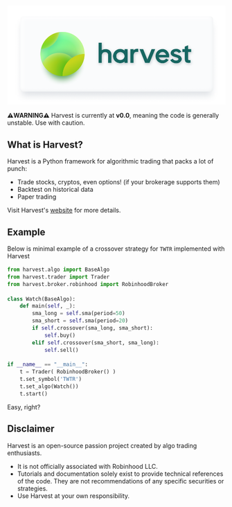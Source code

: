 ![Header](docs/banner.png)

**⚠️WARNING⚠️**
Harvest is currently at **v0.0**, meaning the code is generally unstable. Use with caution. 

## What is Harvest?
Harvest is a Python framework for algorithmic trading that packs a lot of punch:
- Trade stocks, cryptos, even options! (if your brokerage supports them)
- Backtest on historical data
- Paper trading

Visit Harvest's [website](https://tfukaza.github.io/harvest/) for more details.

## Example
Below is minimal example of a crossover strategy for `TWTR` implemented with Harvest
```python
from harvest.algo import BaseAlgo
from harvest.trader import Trader
from harvest.broker.robinhood import RobinhoodBroker

class Watch(BaseAlgo):
    def main(self, _):
        sma_long = self.sma(period=50)
        sma_short = self.sma(period=20)
        if self.crossover(sma_long, sma_short):
            self.buy()
        elif self.crossover(sma_short, sma_long):
            self.sell()

if __name__ == "__main__":
    t = Trader( RobinhoodBroker() )
    t.set_symbol('TWTR')
    t.set_algo(Watch())
    t.start()
```

Easy, right?

## Disclaimer
Harvest is an open-source passion project created by algo trading enthusiasts. 
- It is not officially associated with Robinhood LLC.  
- Tutorials and documentation solely exist to provide technical references of the code. They are not recommendations of any specific securities or strategies. 
- Use Harvest at your own responsibility. 

